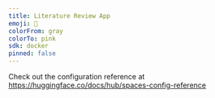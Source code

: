 ```yaml
---
title: Literature Review App
emoji: 🐠
colorFrom: gray
colorTo: pink
sdk: docker
pinned: false
---
```


Check out the configuration reference at https://huggingface.co/docs/hub/spaces-config-reference